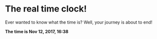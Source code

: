 # The real time clock!

Ever wanted to know what the time is? Well, your journey is about to end!

**The time is Nov 12, 2017, 16:38**